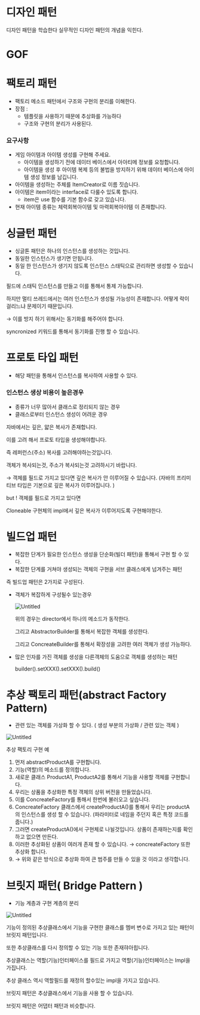 # 디자인 패턴

디자인 패턴을 학습한다
실무적인 디자인 패턴의 개념을 익힌다. 

# GOF

# 팩토리 패턴

- 팩토리 메소드 패턴에서 구조와 구현의 분리를 이해한다.
- 장점 :
    - 템플릿을 사용하기 때문에 추상화를 가능하다
    - 구조와 구현의 분리가 사용된다.
    

### 요구사항

- 게임 아이템과 아이템 생성를 구현해 주세요.
    - 아이템을 생성하기 전에 데이터 베이스에서 아아티메 정보를 요청합니다.
    - 아이템을 생성 후  아이템 복제 등의 불법을 방지하기 위해 데이터 베이스에 아이템 생성 정보를 남깁니다.
- 아이템을 생성하는 주체를 ItemCreator로 이름 짓습니다.
- 아이템은 item이라는 interface로 다룰수 있도록 합니다.
    - item은 use 함수를 기본 함수로 갖고 있습니다.
- 현재 아이템 종류는 체력회복아이템 및 마력회복아이템 이 존재합니다.



# 싱글턴 패턴

- 싱글톤 패턴은 하나의 인스턴스를 생성하는 것입니다.
- 동일한 인스턴스가 생기면 안됩니다.
- 동일 한 인스턴스가 생기지 않도록 인스턴스 스태틱으로 관리하면 생성할 수 있습니다.

필드에 스태틱 인스턴스를 만들고 이를 통해서 통제 가능합니다. 

하지만 멀티 쓰레드에서는 여러 인스턴스가 생성될 가능성이 존재합니다.  어떻게 락이 걸리느냐 문제이기 때문입니다. 

→ 이를 방지 하기 위해서는 동기화를 해주어야 합니다. 

syncronized 키워드를 통해서 동기화를 진행 할 수 있습니다. 

# 프로토 타입 패턴

- 해당 패턴을 통해서 인스턴스를 복사하여 사용할 수 있다.

### 인스턴스 생상 비용이 높은경우

- 종류가 너무 많아서 클래스로 정리되지 않는 경우
- 클래스로부터 인스턴스 생성이 어려운 경우

자바에서는 깊은, 얇은 복사가 존재합니다. 

이를 고려 해서 프로토 타입을 생성해야합니다. 

즉 레퍼런스(주소) 복사를 고려해야하는것입니다. 

객체가 복사되는것, 주소가 복사되는것 고려하시기 바랍니다. 

→ 객체를 필드로 가지고 있다면 깊은 복사가 안 이루어질 수 있습니다. (자바의 프리미티브 타입은 기본으로 깊은 복사가 이루어집니다. )

but ! 객체를 필드로 가지고 있다면 

Cloneable  구현체의 impl에서 깊은 복사가 이루어지도록 구현해야한다. 

# 빌드업 패턴

- 복잡한 단계가 필요한 인스턴스 생성을 단순화(빌더 패턴)을 통해서 구현 할 수 있다.
- 복잡한 단계를 거쳐야 생성되는 객체의 구현을 서브 클래스에게 넘겨주는 패턴

즉 빌드업 패턴은 2가지로 구성된다. 

- 객체가 복잡하게 구성될수 있는경우
    
    ![Untitled](%E1%84%83%E1%85%B5%E1%84%8C%E1%85%A1%E1%84%8B%E1%85%B5%E1%86%AB%20%E1%84%91%E1%85%A2%E1%84%90%E1%85%A5%E1%86%AB%20546aadb40cf441619f124f8710795001/Untitled.png)
    
    위의 경우는 director에서 하나의 메소드가 동작한다. 
    
     그리고 AbstractorBuilder를 통해서 복잡한 객체를 생성한다. 
    
    그리고 ConcreateBuilder를 통해서 확장성을 고려한 여러 객체가 생성 가능하다. 

    
- 많은 인자를 가진 객체를 생성을 다른객체의 도움으로 객체를 생성하는 패턴
    
    builder().setXXX().setXXX().build()
    

# 추상 팩토리 패턴(abstract Factory Pattern)

- 관련 있는 객체를 가상화 할 수 있다. ( 생성 부분의 가상화 / 관련 있는 객체 )

![Untitled](%E1%84%83%E1%85%B5%E1%84%8C%E1%85%A1%E1%84%8B%E1%85%B5%E1%86%AB%20%E1%84%91%E1%85%A2%E1%84%90%E1%85%A5%E1%86%AB%20546aadb40cf441619f124f8710795001/Untitled%201.png)

추상 팩토리 구현 예

1. 먼저 abstractProductA를 구현합니다.  
2. 기능(역할)의 메소드를 정의합니다.  
3. 새로운 클래스 ProductA1, ProductA2를 통해서 기능을 사용할 객체를 구현합니다. 
4. 우리는 상품을 추상화한 특정 객체의 상위 버전을 만들었습니다.
5. 이를 ConcreateFactory를 통해서 한번에 불러오고 싶습니다. 
6. ConcreateFactory 클래스에서 createProductA()를 통해서 우리는 productA의 인스턴스를 생성 할 수 있습니다. (파라미터로 네임을 주던지 혹은 특정 코드를 줍니다.) 
7. 그러면 createProductA()에서 구현체로 나뉠것입니다. 상품이 존재하는지를 확인하고 없으면 만든다. 
8. 이러한  추상화된 상품이 여러개 존재 할 수 있습니다.  → concreateFactory 또한 추상화 합니다. 
9. → 위와 같은 방식으로 추상화 하여 큰 범주를 만들 수 있을 것 이라고 생각합니다. 

# 브릿지 패턴( Bridge Pattern )

- 기능 계층과 구현 계층의 분리

![Untitled](%E1%84%83%E1%85%B5%E1%84%8C%E1%85%A1%E1%84%8B%E1%85%B5%E1%86%AB%20%E1%84%91%E1%85%A2%E1%84%90%E1%85%A5%E1%86%AB%20546aadb40cf441619f124f8710795001/Untitled%202.png)

기능이 정의된 추상클래스에서 기능을 구현한 클래스를 멤버 변수로 가지고 있는 패턴이 브릿지 패턴입니다. 

또한 추상클래스를 다시 정의할 수 있는 기능 또한 존재햐아힙니다. 

추상클래스는 역할(기능)인터페이스를 필드로 가지고 역할(기능)인터페이스는 Impl을 가집니다. 

추상 클래스 역시  역할필드를 재정의 할수있는 impl을 가지고 있습니다. 

브릿지 패턴은 추상클래스에서 기능을 사용 할 수 있습니다. 

브릿지 패턴은 어댑터 패턴과 비슷합니다.